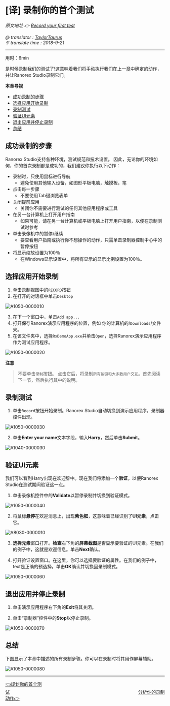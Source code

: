# [译] 录制你的首个测试

*原文地址 👉 [Record your first test][0]*

*@ translator : [TaylorTaurus](https://github.com/taylortaurus)*    
*♋ translate time : 2018-9-21*    

---

用时：6min

是时候录制我们的测试了!这意味着我们将手动执行我们在上一章中确定的动作，并让Ranorex Studio录制它们。

**本章导视**

- [成功录制的步骤](#成功录制的步骤)
- [选择应用开始录制](#选择应用开始录制)
- [录制测试](#录制测试)
- [验证UI元素](#验证ui元素)
- [退出应用并停止录制](#退出应用并停止录制)
- [总结](#总结)

## 成功录制的步骤

Ranorex Studio支持各种环境，测试规范和技术设置。 因此，无论你的环境如何，你的首次录制都是成功的，我们建议你执行以下动作：

- 录制时，只使用鼠标进行导航
    - 避免使用其他输入设备，如图形平板电脑，触摸板，笔
- 点击每一步骤
    - 不要使用Tab键浏览表单
- 关闭提前应用
    - 关闭你不需要进行测试的任何其他应用程序或工具
- 在另一台计算机上打开用户指南
    - 如果可能，请在另一台计算机或平板电脑上打开用户指南，以便在录制测试时参考
- 单击录像机中的暂停/继续
    - 要查看用户指南或执行你不想操作的动作，只需单击录制器控制中心中的暂停按钮
- 将显示缩放设置为100％
    - 在Windows显示设置中，将所有显示的显示比例设置为100％。

## 选择应用开始录制

1. 单击录制视图中的`RECORD`按钮
2. 在打开的对话框中单击`Desktop`

![A1050-0000010](https://gitee.com/taylortaurus/RX_UserGuide_GitBook_Picbed/raw/master/Ranorizeyourselfin20minutes/A1050-0000010.png)  

3. 在下一个窗口中，单击`Add app...`
4. 打开保存Ranorex演示应用程序的位置，例如 你的计算机的/`Downloads`/文件夹。
5. 在该文件夹中，选择`RxDemoApp.exe`并单击`Open`，选择Ranorex演示应用程序作为测试应用程序。

![A1050-0000020](https://gitee.com/taylortaurus/RX_UserGuide_GitBook_Picbed/raw/master/Ranorizeyourselfin20minutes/A1050-0000020.png)  

**注意**  
> 不要单击`录制`按钮。 点击它后，将录制`所有按键和大多数用户交互`。首先阅读下一节，然后执行其中的说明。

## 录制测试

1. 单击`Record`按钮开始录制。Ranorex Studio自动切换到演示应用程序，录制器控件出现。

![A1050-0000030](https://gitee.com/taylortaurus/RX_UserGuide_GitBook_Picbed/raw/master/Ranorizeyourselfin20minutes/A1050-0000030.png)  

2. 单击**Enter your name**文本字段，输入**Harry**，然后单击**Submit**。

![A1040-0000030](https://gitee.com/taylortaurus/RX_UserGuide_GitBook_Picbed/raw/master/Ranorizeyourselfin20minutes/A1040-0000030.gif)  

## 验证UI元素

我们可以看到Harry出现在欢迎辞中。现在我们将添加一个**验证**，以便Ranorex Studio在测试期间验证这一点。

1. 单击录像机控件中的**Validate**以暂停录制并切换到验证模式。

![A1050-0000040](https://gitee.com/taylortaurus/RX_UserGuide_GitBook_Picbed/raw/master/Ranorizeyourselfin20minutes/A1050-0000040.png)  

2. 将鼠标**悬停**在欢迎消息上，出现**紫色框**，这意味着已经识别了**UI元素**，点击它。

![A8030-0000010](https://gitee.com/taylortaurus/RX_UserGuide_GitBook_Picbed/raw/master/Ranorizeyourselfin20minutes/A8030-0000010.gif)  

3. **选择元素**窗口打开。**检查**右下角的**屏幕截图**是否显示要验证的UI元素。在我们的例子中，这就是欢迎信息。单击**Next**确认。

4. 打开验证设置窗口。在这里，你可以选择要验证的属性。在我们的例子中，text是正确的预选择。单击**OK**确认并切换回录制模式。

![A1050-0000060](https://gitee.com/taylortaurus/RX_UserGuide_GitBook_Picbed/raw/master/Ranorizeyourselfin20minutes/A1050-0000060.png)  

## 退出应用并停止录制

1. 单击演示应用程序右下角的**Exit**将其关闭。

2. 单击“录制器”控件中的**Stop**以停止录制。

![A1050-0000070](https://gitee.com/taylortaurus/RX_UserGuide_GitBook_Picbed/raw/master/Ranorizeyourselfin20minutes/A1050-0000070.png)  

## 总结

下图显示了本章中描述的所有录制步骤。你可以在录制时将其用作屏幕辅助。

![A1050-0000080](https://gitee.com/taylortaurus/RX_UserGuide_GitBook_Picbed/raw/master/Ranorizeyourselfin20minutes/A1050-0000080.png)


---
[👈规划你的首个测试][1]&emsp;&emsp;&emsp;&emsp;&emsp;&emsp;&emsp;&emsp;&emsp;&emsp;&emsp;&emsp;&emsp;&emsp;&emsp;&emsp;&emsp;&emsp;&emsp;&emsp;&emsp;&emsp;&emsp;&emsp;&emsp;&emsp;&emsp;&emsp;&emsp;[分析你的录制动作👉][2]

[0]: https://www.ranorex.com/help/latest/ranorex-studio-fundamentals/ranorex-studio-fundamentals/4-record-first-test/
[1]:.\3-plan-first-test.html
[2]:.\5-analyze-recording.html
